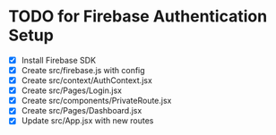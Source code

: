 # TODO for Firebase Authentication Setup

- [x] Install Firebase SDK
- [x] Create src/firebase.js with config
- [x] Create src/context/AuthContext.jsx
- [x] Create src/Pages/Login.jsx
- [x] Create src/components/PrivateRoute.jsx
- [x] Create src/Pages/Dashboard.jsx
- [x] Update src/App.jsx with new routes
